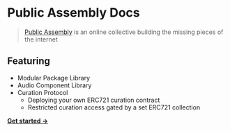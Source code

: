 # ****Public Assembly Docs****

> [Public Assembly](http://public---assembly.com) is an online collective building the missing pieces of the internet

## Featuring

- Modular Package Library
- Audio Component Library
- Curation Protocol
    - Deploying your own ERC721 curation contract
    - Restricted curation access gated by a set ERC721 collection
    

**[Get started →](https://www.notion.so/Neosound-Quickstart-c7f1678052c54bd3bd78700997120727)**
